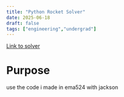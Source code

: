 ```yaml
---
title: "Python Rocket Solver"
date: 2025-06-18
draft: false
tags: ["engineering","undergrad"]
---
```


[Link to solver](https://py.engrkad.com/rocket)

# Purpose
use the code i made in ema524 with jackson
